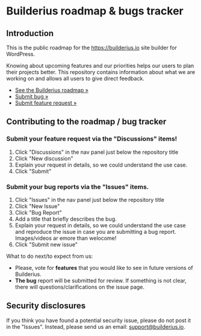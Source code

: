# Builderius roadmap & bugs tracker

## Introduction

This is the public roadmap for the https://builderius.io site builder for WordPress.

Knowing about upcoming features and our priorities helps our users to plan their projects better. This repository contains information about what we are working on and allows all users to give direct feedback.

* [See the Builderius roadmap »](https://github.com/builderius/builderius/projects/1)
* [Submit bug »](https://github.com/builderius/builderius/issues)
* [Submit feature request »](https://github.com/builderius/builderius/discussions)

## Contributing to the roadmap / bug tracker

### Submit your feature request via the "Discussions" items!


1. Click "Discussions" in the nav panel just below the repository title
2. Click "New discussion"
3. Explain your request in details, so we could understand the use case.
4. Click "Submit"

### Submit your bug reports via the "Issues" items.

1. Click "Issues" in the nav panel just below the repository title
2. Click "New Issue"
3. Click "Bug Report"
4. Add a title that briefly describes the bug.
5. Explain your request in details, so we could understand the use case and reproduce the issue in case you are submitting a bug report. Images/videos ar emore than welocome!
6. Click "Submit new issue"

What to do next/to expect from us:
* Please, vote for **features** that you would like to see in future versions of Builderius.
* **The bug** report will be submitted for review. If something is not clear, there will questions/clarifications on the issue page.

## Security disclosures

If you think you have found a potential security issue, please do not post it in the "Issues". Instead, please send us an email: [support@builderius.io](mailto:support@builderius.io).
